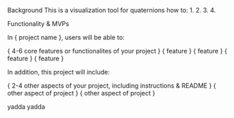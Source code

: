 Background
This is a visualization tool for quaternions
how to: 1.
        2.
        3.
        4.

Functionality & MVPs

In { project name }, users will be able to:

{ 4-6 core features or functionalites of your project }
{ feature }
{ feature }
{ feature }
{ feature }

In addition, this project will include:

{ 2-4 other aspects of your project, including instructions & README }
{ other aspect of project }
{ other aspect of project }

yadda yadda
